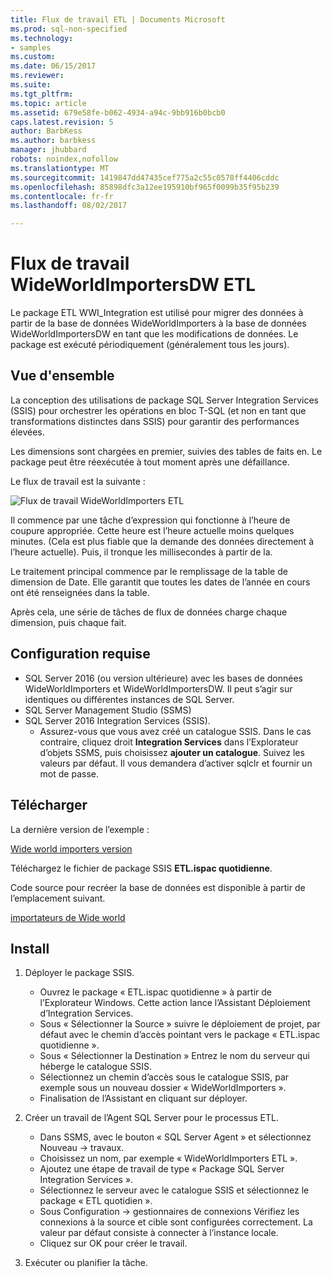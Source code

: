 ```yaml
---
title: Flux de travail ETL | Documents Microsoft
ms.prod: sql-non-specified
ms.technology:
- samples
ms.custom: 
ms.date: 06/15/2017
ms.reviewer: 
ms.suite: 
ms.tgt_pltfrm: 
ms.topic: article
ms.assetid: 679e58fe-b062-4934-a94c-9bb916b0bcb0
caps.latest.revision: 5
author: BarbKess
ms.author: barbkess
manager: jhubbard
robots: noindex,nofollow
ms.translationtype: MT
ms.sourcegitcommit: 1419847dd47435cef775a2c55c0578ff4406cddc
ms.openlocfilehash: 85898dfc3a12ee195910bf965f0099b35f95b239
ms.contentlocale: fr-fr
ms.lasthandoff: 08/02/2017

---
```

# <a name="wideworldimportersdw-etl-workflow"></a>Flux de travail WideWorldImportersDW ETL
Le package ETL WWI_Integration est utilisé pour migrer des données à partir de la base de données WideWorldImporters à la base de données WideWorldImportersDW en tant que les modifications de données. Le package est exécuté périodiquement (généralement tous les jours).

## <a name="overview"></a>Vue d'ensemble

La conception des utilisations de package SQL Server Integration Services (SSIS) pour orchestrer les opérations en bloc T-SQL (et non en tant que transformations distinctes dans SSIS) pour garantir des performances élevées.

Les dimensions sont chargées en premier, suivies des tables de faits en. Le package peut être réexécutée à tout moment après une défaillance.

Le flux de travail est la suivante :

 ![Flux de travail WideWorldImporters ETL](../../sample/world-wide-importers/media/wideworldimporters-etl-workflow.png)

Il commence par une tâche d’expression qui fonctionne à l’heure de coupure appropriée. Cette heure est l’heure actuelle moins quelques minutes. (Cela est plus fiable que la demande des données directement à l’heure actuelle). Puis, il tronque les millisecondes à partir de la.

Le traitement principal commence par le remplissage de la table de dimension de Date. Elle garantit que toutes les dates de l’année en cours ont été renseignées dans la table.

Après cela, une série de tâches de flux de données charge chaque dimension, puis chaque fait.

## <a name="prerequisites"></a>Configuration requise

- SQL Server 2016 (ou version ultérieure) avec les bases de données WideWorldImporters et WideWorldImportersDW. Il peut s’agir sur identiques ou différentes instances de SQL Server.
- SQL Server Management Studio (SSMS)
- SQL Server 2016 Integration Services (SSIS).
  - Assurez-vous que vous avez créé un catalogue SSIS. Dans le cas contraire, cliquez droit **Integration Services** dans l’Explorateur d’objets SSMS, puis choisissez **ajouter un catalogue**. Suivez les valeurs par défaut. Il vous demandera d’activer sqlclr et fournir un mot de passe.


## <a name="download"></a>Télécharger

La dernière version de l’exemple :

[Wide world importers version](http://go.microsoft.com/fwlink/?LinkID=800630)

Téléchargez le fichier de package SSIS **ETL.ispac quotidienne**.

Code source pour recréer la base de données est disponible à partir de l’emplacement suivant.

[importateurs de Wide world](https://github.com/Microsoft/sql-server-samples/tree/master/samples/databases/wide-world-importers/wwi-integration-etl)

## <a name="install"></a>Install

1. Déployer le package SSIS.
   - Ouvrez le package « ETL.ispac quotidienne » à partir de l’Explorateur Windows. Cette action lance l’Assistant Déploiement d’Integration Services.
   - Sous « Sélectionner la Source » suivre le déploiement de projet, par défaut avec le chemin d’accès pointant vers le package « ETL.ispac quotidienne ».
   - Sous « Sélectionner la Destination » Entrez le nom du serveur qui héberge le catalogue SSIS.
   - Sélectionnez un chemin d’accès sous le catalogue SSIS, par exemple sous un nouveau dossier « WideWorldImporters ».
   - Finalisation de l’Assistant en cliquant sur déployer.

2. Créer un travail de l’Agent SQL Server pour le processus ETL.
   - Dans SSMS, avec le bouton « SQL Server Agent » et sélectionnez Nouveau -> travaux.
   - Choisissez un nom, par exemple « WideWorldImporters ETL ».
   - Ajoutez une étape de travail de type « Package SQL Server Integration Services ».
   - Sélectionnez le serveur avec le catalogue SSIS et sélectionnez le package « ETL quotidien ».
   - Sous Configuration -> gestionnaires de connexions Vérifiez les connexions à la source et cible sont configurées correctement. La valeur par défaut consiste à connecter à l’instance locale.
   - Cliquez sur OK pour créer le travail.

3. Exécuter ou planifier la tâche.

